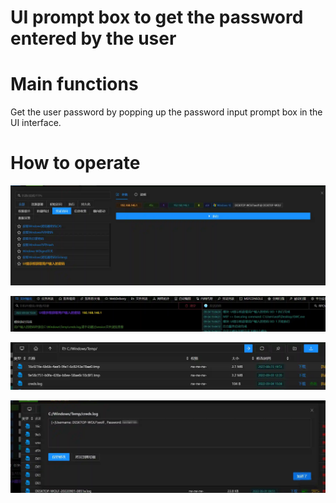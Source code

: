 # UI prompt box to get the password entered by the user

# Main functions

Get the user password by popping up the password input prompt box in the UI interface.

# How to operate

![1662274956406-e4bcb173-9630-4130-966b-bf631d6f7059.webp](./img/uufksbA7kJHfbJtB/1662274956406-e4bcb173-9630-4130-966b-bf631d6f7059-063472.webp)

![1662275104791-ab60808e-90e4-479d-a1dd-a170313f1793.webp](./img/uufksbA7kJHfbJtB/1662275104791-ab60808e-90e4-479d-a1dd-a170313f1793-640865.webp)

![1662275144180-b9fa87e8-baef-4e5f-aa54-3422d5d1cfc2.webp](./img/uufksbA7kJHfbJtB/1662275144180-b9fa87e8-baef-4e5f-aa54-3422d5d1cfc2-611899.webp)

![1662275165842-d03b2baf-99fc-403f-9638-ae48755740fc.webp](./img/uufksbA7kJHfbJtB/1662275165842-d03b2baf-99fc-403f-9638-ae48755740fc-441958.webp)






